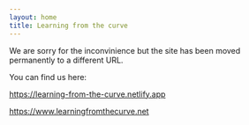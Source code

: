 ```yaml
---
layout: home
title: Learning from the curve
---
```


<p>We are sorry for the inconvinience but the site has been moved permanently to a different URL.</p>

<p>You can find us here:</p>
<p><a href="https://learning-from-the-curve.netlify.app">https://learning-from-the-curve.netlify.app</a></p>
<p><a href="https://www.learningfromthecurve.com">https://www.learningfromthecurve.net</a></p>
